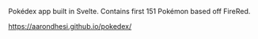 Pokédex app built in Svelte. Contains first 151 Pokémon  based off FireRed.

https://aarondhesi.github.io/pokedex/
